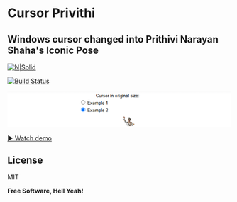 # Cursor Privithi
## Windows cursor changed into Prithivi Narayan Shaha's Iconic Pose

[![N|Solid](https://cldup.com/dTxpPi9lDf.thumb.png)](https://github.com/testerab123/cursor-sha)

[![Build Status](https://travis-ci.org/joemccann/dillinger.svg?branch=master)](https://github.com/testerab123/cursor-sha)

![Alt text](https://github.com/testerab123/cursor-sha/blob/main/cursor.png?raw=true "a title")

[▶ Watch demo](https://youtu.be/y19AkxkszLA)

## License

MIT

**Free Software, Hell Yeah!**
